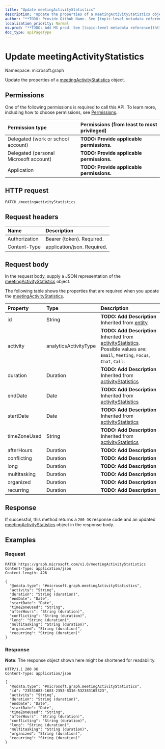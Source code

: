 ```yaml
---
title: "Update meetingActivityStatistics"
description: "Update the properties of a meetingActivityStatistics object."
author: "**TODO: Provide Github Name. See [topic-level metadata reference](https://msgo.azurewebsites.net/add/document/guidelines/metadata.html#topic-level-metadata)**"
localization_priority: Normal
ms.prod: "**TODO: Add MS prod. See [topic-level metadata reference](https://msgo.azurewebsites.net/add/document/guidelines/metadata.html#topic-level-metadata)**"
doc_type: apiPageType
---
```


# Update meetingActivityStatistics
Namespace: microsoft.graph



Update the properties of a [meetingActivityStatistics](../resources/meetingactivitystatistics.md) object.

## Permissions
One of the following permissions is required to call this API. To learn more, including how to choose permissions, see [Permissions](/graph/permissions-reference).

|Permission type|Permissions (from least to most privileged)|
|:---|:---|
|Delegated (work or school account)|**TODO: Provide applicable permissions.**|
|Delegated (personal Microsoft account)|**TODO: Provide applicable permissions.**|
|Application|**TODO: Provide applicable permissions.**|

## HTTP request

<!-- {
  "blockType": "ignored"
}
-->
``` http
PATCH /meetingActivityStatistics
```

## Request headers
|Name|Description|
|:---|:---|
|Authorization|Bearer {token}. Required.|
|Content-Type|application/json. Required.|

## Request body
In the request body, supply a JSON representation of the [meetingActivityStatistics](../resources/meetingactivitystatistics.md) object.

The following table shows the properties that are required when you update the [meetingActivityStatistics](../resources/meetingactivitystatistics.md).

|Property|Type|Description|
|:---|:---|:---|
|id|String|**TODO: Add Description** Inherited from [entity](../resources/entity.md)|
|activity|analyticsActivityType|**TODO: Add Description** Inherited from [activityStatistics](../resources/activitystatistics.md). Possible values are: `Email`, `Meeting`, `Focus`, `Chat`, `Call`.|
|duration|Duration|**TODO: Add Description** Inherited from [activityStatistics](../resources/activitystatistics.md)|
|endDate|Date|**TODO: Add Description** Inherited from [activityStatistics](../resources/activitystatistics.md)|
|startDate|Date|**TODO: Add Description** Inherited from [activityStatistics](../resources/activitystatistics.md)|
|timeZoneUsed|String|**TODO: Add Description** Inherited from [activityStatistics](../resources/activitystatistics.md)|
|afterHours|Duration|**TODO: Add Description**|
|conflicting|Duration|**TODO: Add Description**|
|long|Duration|**TODO: Add Description**|
|multitasking|Duration|**TODO: Add Description**|
|organized|Duration|**TODO: Add Description**|
|recurring|Duration|**TODO: Add Description**|



## Response

If successful, this method returns a `200 OK` response code and an updated [meetingActivityStatistics](../resources/meetingactivitystatistics.md) object in the response body.

## Examples

### Request
<!-- {
  "blockType": "request",
  "name": "update_meetingactivitystatistics"
}
-->
``` http
PATCH https://graph.microsoft.com/v1.0/meetingActivityStatistics
Content-Type: application/json
Content-length: 426

{
  "@odata.type": "#microsoft.graph.meetingActivityStatistics",
  "activity": "String",
  "duration": "String (duration)",
  "endDate": "Date",
  "startDate": "Date",
  "timeZoneUsed": "String",
  "afterHours": "String (duration)",
  "conflicting": "String (duration)",
  "long": "String (duration)",
  "multitasking": "String (duration)",
  "organized": "String (duration)",
  "recurring": "String (duration)"
}
```


### Response
**Note:** The response object shown here might be shortened for readability.
<!-- {
  "blockType": "response",
  "truncated": true
}
-->
``` http
HTTP/1.1 200 OK
Content-Type: application/json

{
  "@odata.type": "#microsoft.graph.meetingActivityStatistics",
  "id": "23531683-1683-2353-8316-532383165323",
  "activity": "String",
  "duration": "String (duration)",
  "endDate": "Date",
  "startDate": "Date",
  "timeZoneUsed": "String",
  "afterHours": "String (duration)",
  "conflicting": "String (duration)",
  "long": "String (duration)",
  "multitasking": "String (duration)",
  "organized": "String (duration)",
  "recurring": "String (duration)"
}
```


